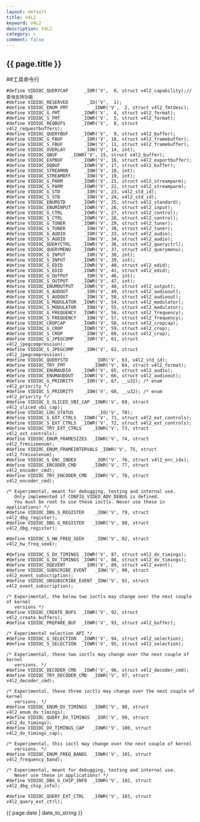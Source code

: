 ```yaml
---
layout: default
title: V4L2
keyword: V4L2
description: V4L2
category: c
comment: false
---
```

<h2>
    {{ page.title }}
</h2>
##工具命令行

    #define VIDIOC_QUERYCAP		 _IOR('V',  0, struct v4l2_capability);//查询支持功能
    #define VIDIOC_RESERVED		  _IO('V',  1);
    #define VIDIOC_ENUM_FMT         _IOWR('V',  2, struct v4l2_fmtdesc);
    #define VIDIOC_G_FMT		_IOWR('V',  4, struct v4l2_format);
    #define VIDIOC_S_FMT		_IOWR('V',  5, struct v4l2_format);
    #define VIDIOC_REQBUFS		_IOWR('V',  8, struct v4l2_requestbuffers);
    #define VIDIOC_QUERYBUF		_IOWR('V',  9, struct v4l2_buffer);
    #define VIDIOC_G_FBUF		 _IOR('V', 10, struct v4l2_framebuffer);
    #define VIDIOC_S_FBUF		 _IOW('V', 11, struct v4l2_framebuffer);
    #define VIDIOC_OVERLAY		 _IOW('V', 14, int);
    #define VIDIOC_QBUF		_IOWR('V', 15, struct v4l2_buffer);
    #define VIDIOC_EXPBUF		_IOWR('V', 16, struct v4l2_exportbuffer);
    #define VIDIOC_DQBUF		_IOWR('V', 17, struct v4l2_buffer);
    #define VIDIOC_STREAMON		 _IOW('V', 18, int);
    #define VIDIOC_STREAMOFF	 _IOW('V', 19, int);
    #define VIDIOC_G_PARM		_IOWR('V', 21, struct v4l2_streamparm);
    #define VIDIOC_S_PARM		_IOWR('V', 22, struct v4l2_streamparm);
    #define VIDIOC_G_STD		 _IOR('V', 23, v4l2_std_id);
    #define VIDIOC_S_STD		 _IOW('V', 24, v4l2_std_id);
    #define VIDIOC_ENUMSTD		_IOWR('V', 25, struct v4l2_standard);
    #define VIDIOC_ENUMINPUT	_IOWR('V', 26, struct v4l2_input);
    #define VIDIOC_G_CTRL		_IOWR('V', 27, struct v4l2_control);
    #define VIDIOC_S_CTRL		_IOWR('V', 28, struct v4l2_control);
    #define VIDIOC_G_TUNER		_IOWR('V', 29, struct v4l2_tuner);
    #define VIDIOC_S_TUNER		 _IOW('V', 30, struct v4l2_tuner);
    #define VIDIOC_G_AUDIO		 _IOR('V', 33, struct v4l2_audio);
    #define VIDIOC_S_AUDIO		 _IOW('V', 34, struct v4l2_audio);
    #define VIDIOC_QUERYCTRL	_IOWR('V', 36, struct v4l2_queryctrl);
    #define VIDIOC_QUERYMENU	_IOWR('V', 37, struct v4l2_querymenu);
    #define VIDIOC_G_INPUT		 _IOR('V', 38, int);
    #define VIDIOC_S_INPUT		_IOWR('V', 39, int);
    #define VIDIOC_G_EDID		_IOWR('V', 40, struct v4l2_edid);
    #define VIDIOC_S_EDID		_IOWR('V', 41, struct v4l2_edid);
    #define VIDIOC_G_OUTPUT		 _IOR('V', 46, int);
    #define VIDIOC_S_OUTPUT		_IOWR('V', 47, int);
    #define VIDIOC_ENUMOUTPUT	_IOWR('V', 48, struct v4l2_output);
    #define VIDIOC_G_AUDOUT		 _IOR('V', 49, struct v4l2_audioout);
    #define VIDIOC_S_AUDOUT		 _IOW('V', 50, struct v4l2_audioout);
    #define VIDIOC_G_MODULATOR	_IOWR('V', 54, struct v4l2_modulator);
    #define VIDIOC_S_MODULATOR	 _IOW('V', 55, struct v4l2_modulator);
    #define VIDIOC_G_FREQUENCY	_IOWR('V', 56, struct v4l2_frequency);
    #define VIDIOC_S_FREQUENCY	 _IOW('V', 57, struct v4l2_frequency);
    #define VIDIOC_CROPCAP		_IOWR('V', 58, struct v4l2_cropcap);
    #define VIDIOC_G_CROP		_IOWR('V', 59, struct v4l2_crop);
    #define VIDIOC_S_CROP		 _IOW('V', 60, struct v4l2_crop);
    #define VIDIOC_G_JPEGCOMP	 _IOR('V', 61, struct v4l2_jpegcompression);
    #define VIDIOC_S_JPEGCOMP	 _IOW('V', 62, struct v4l2_jpegcompression);
    #define VIDIOC_QUERYSTD      	 _IOR('V', 63, v4l2_std_id);
    #define VIDIOC_TRY_FMT      	_IOWR('V', 64, struct v4l2_format);
    #define VIDIOC_ENUMAUDIO	_IOWR('V', 65, struct v4l2_audio);
    #define VIDIOC_ENUMAUDOUT	_IOWR('V', 66, struct v4l2_audioout);
    #define VIDIOC_G_PRIORITY	 _IOR('V', 67, __u32); /* enum v4l2_priority */
    #define VIDIOC_S_PRIORITY	 _IOW('V', 68, __u32); /* enum v4l2_priority */
    #define VIDIOC_G_SLICED_VBI_CAP _IOWR('V', 69, struct v4l2_sliced_vbi_cap);
    #define VIDIOC_LOG_STATUS         _IO('V', 70);
    #define VIDIOC_G_EXT_CTRLS	_IOWR('V', 71, struct v4l2_ext_controls);
    #define VIDIOC_S_EXT_CTRLS	_IOWR('V', 72, struct v4l2_ext_controls);
    #define VIDIOC_TRY_EXT_CTRLS	_IOWR('V', 73, struct v4l2_ext_controls);
    #define VIDIOC_ENUM_FRAMESIZES	_IOWR('V', 74, struct v4l2_frmsizeenum);
    #define VIDIOC_ENUM_FRAMEINTERVALS _IOWR('V', 75, struct v4l2_frmivalenum);
    #define VIDIOC_G_ENC_INDEX       _IOR('V', 76, struct v4l2_enc_idx);
    #define VIDIOC_ENCODER_CMD      _IOWR('V', 77, struct v4l2_encoder_cmd);
    #define VIDIOC_TRY_ENCODER_CMD  _IOWR('V', 78, struct v4l2_encoder_cmd);
    
    /* Experimental, meant for debugging, testing and internal use.
       Only implemented if CONFIG_VIDEO_ADV_DEBUG is defined.
       You must be root to use these ioctls. Never use these in applications! */
    #define	VIDIOC_DBG_S_REGISTER 	 _IOW('V', 79, struct v4l2_dbg_register);
    #define	VIDIOC_DBG_G_REGISTER 	_IOWR('V', 80, struct v4l2_dbg_register);
    
    #define VIDIOC_S_HW_FREQ_SEEK	 _IOW('V', 82, struct v4l2_hw_freq_seek);
    
    #define	VIDIOC_S_DV_TIMINGS	_IOWR('V', 87, struct v4l2_dv_timings);
    #define	VIDIOC_G_DV_TIMINGS	_IOWR('V', 88, struct v4l2_dv_timings);
    #define	VIDIOC_DQEVENT		 _IOR('V', 89, struct v4l2_event);
    #define	VIDIOC_SUBSCRIBE_EVENT	 _IOW('V', 90, struct v4l2_event_subscription);
    #define	VIDIOC_UNSUBSCRIBE_EVENT _IOW('V', 91, struct v4l2_event_subscription);
    
    /* Experimental, the below two ioctls may change over the next couple of kernel
       versions */
    #define VIDIOC_CREATE_BUFS	_IOWR('V', 92, struct v4l2_create_buffers);
    #define VIDIOC_PREPARE_BUF	_IOWR('V', 93, struct v4l2_buffer);
    
    /* Experimental selection API */
    #define VIDIOC_G_SELECTION	_IOWR('V', 94, struct v4l2_selection);
    #define VIDIOC_S_SELECTION	_IOWR('V', 95, struct v4l2_selection);
    
    /* Experimental, these two ioctls may change over the next couple of kernel
       versions. */
    #define VIDIOC_DECODER_CMD	_IOWR('V', 96, struct v4l2_decoder_cmd);
    #define VIDIOC_TRY_DECODER_CMD	_IOWR('V', 97, struct v4l2_decoder_cmd);
    
    /* Experimental, these three ioctls may change over the next couple of kernel
       versions. */
    #define VIDIOC_ENUM_DV_TIMINGS  _IOWR('V', 98, struct v4l2_enum_dv_timings);
    #define VIDIOC_QUERY_DV_TIMINGS  _IOR('V', 99, struct v4l2_dv_timings);
    #define VIDIOC_DV_TIMINGS_CAP   _IOWR('V', 100, struct v4l2_dv_timings_cap);
    
    /* Experimental, this ioctl may change over the next couple of kernel
       versions. */
    #define VIDIOC_ENUM_FREQ_BANDS	_IOWR('V', 101, struct v4l2_frequency_band);
    
    /* Experimental, meant for debugging, testing and internal use.
       Never use these in applications! */
    #define VIDIOC_DBG_G_CHIP_INFO  _IOWR('V', 102, struct v4l2_dbg_chip_info);
    
    #define VIDIOC_QUERY_EXT_CTRL	_IOWR('V', 103, struct v4l2_query_ext_ctrl);
    
<p>{{ page.date | date_to_string }}</p>